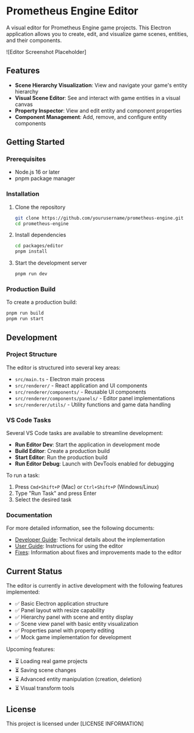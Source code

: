 # Prometheus Engine Editor

A visual editor for Prometheus Engine game projects. This Electron application allows you to create, edit, and visualize game scenes, entities, and their components.

![Editor Screenshot Placeholder]

## Features

- **Scene Hierarchy Visualization**: View and navigate your game's entity hierarchy
- **Visual Scene Editor**: See and interact with game entities in a visual canvas
- **Property Inspector**: View and edit entity and component properties
- **Component Management**: Add, remove, and configure entity components

## Getting Started

### Prerequisites

- Node.js 16 or later
- pnpm package manager

### Installation

1. Clone the repository

   ```bash
   git clone https://github.com/yourusername/prometheus-engine.git
   cd prometheus-engine
   ```

2. Install dependencies

   ```bash
   cd packages/editor
   pnpm install
   ```

3. Start the development server
   ```bash
   pnpm run dev
   ```

### Production Build

To create a production build:

```bash
pnpm run build
pnpm run start
```

## Development

### Project Structure

The editor is structured into several key areas:

- `src/main.ts` - Electron main process
- `src/renderer/` - React application and UI components
- `src/renderer/components/` - Reusable UI components
- `src/renderer/components/panels/` - Editor panel implementations
- `src/renderer/utils/` - Utility functions and game data handling

### VS Code Tasks

Several VS Code tasks are available to streamline development:

- **Run Editor Dev**: Start the application in development mode
- **Build Editor**: Create a production build
- **Start Editor**: Run the production build
- **Run Editor Debug**: Launch with DevTools enabled for debugging

To run a task:

1. Press `Cmd+Shift+P` (Mac) or `Ctrl+Shift+P` (Windows/Linux)
2. Type "Run Task" and press Enter
3. Select the desired task

### Documentation

For more detailed information, see the following documents:

- [Developer Guide](docs/developer-guide.md): Technical details about the implementation
- [User Guide](docs/user-guide.md): Instructions for using the editor
- [Fixes](fixes.md): Information about fixes and improvements made to the editor

## Current Status

The editor is currently in active development with the following features implemented:

- ✅ Basic Electron application structure
- ✅ Panel layout with resize capability
- ✅ Hierarchy panel with scene and entity display
- ✅ Scene view panel with basic entity visualization
- ✅ Properties panel with property editing
- ✅ Mock game implementation for development

Upcoming features:

- ⏳ Loading real game projects
- ⏳ Saving scene changes
- ⏳ Advanced entity manipulation (creation, deletion)
- ⏳ Visual transform tools

## License

This project is licensed under [LICENSE INFORMATION]
